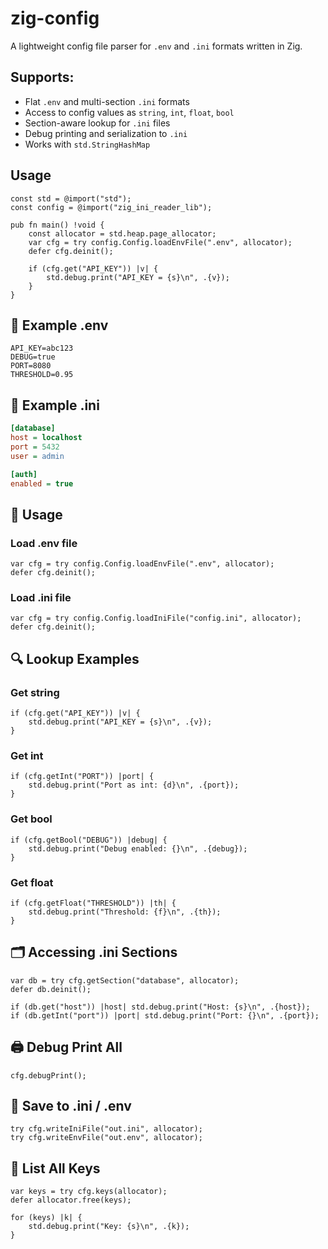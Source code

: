 # zig-config

A lightweight config file parser for `.env` and `.ini` formats written in Zig.

## Supports:
- Flat `.env` and multi-section `.ini` formats
- Access to config values as `string`, `int`, `float`, `bool`
- Section-aware lookup for `.ini` files
- Debug printing and serialization to `.ini`
- Works with `std.StringHashMap`

## Usage

```zig
const std = @import("std");
const config = @import("zig_ini_reader_lib");

pub fn main() !void {
    const allocator = std.heap.page_allocator;
    var cfg = try config.Config.loadEnvFile(".env", allocator);
    defer cfg.deinit();

    if (cfg.get("API_KEY")) |v| {
        std.debug.print("API_KEY = {s}\n", .{v});
    }
}
```

## 📁 Example .env
```env
API_KEY=abc123
DEBUG=true
PORT=8080
THRESHOLD=0.95
```

## 🧪 Example .ini
```ini
[database]
host = localhost
port = 5432
user = admin

[auth]
enabled = true
```

## 🧰 Usage
### Load .env file
```zig
var cfg = try config.Config.loadEnvFile(".env", allocator);
defer cfg.deinit();
```

### Load .ini file
```zig
var cfg = try config.Config.loadIniFile("config.ini", allocator);
defer cfg.deinit();
```

## 🔍 Lookup Examples
### Get string
```zig
if (cfg.get("API_KEY")) |v| {
    std.debug.print("API_KEY = {s}\n", .{v});
}
```

### Get int
```zig
if (cfg.getInt("PORT")) |port| {
    std.debug.print("Port as int: {d}\n", .{port});
}
```

### Get bool
```zig
if (cfg.getBool("DEBUG")) |debug| {
    std.debug.print("Debug enabled: {}\n", .{debug});
}
```

### Get float
```zig
if (cfg.getFloat("THRESHOLD")) |th| {
    std.debug.print("Threshold: {f}\n", .{th});
}
```

## 🗂 Accessing .ini Sections
```zig
var db = try cfg.getSection("database", allocator);
defer db.deinit();

if (db.get("host")) |host| std.debug.print("Host: {s}\n", .{host});
if (db.getInt("port")) |port| std.debug.print("Port: {}\n", .{port});
```

## 🖨 Debug Print All
```zig
cfg.debugPrint();
```

## 📝 Save to .ini / .env
```zig
try cfg.writeIniFile("out.ini", allocator);
try cfg.writeEnvFile("out.env", allocator);
```

## 🔑 List All Keys
```zig
var keys = try cfg.keys(allocator);
defer allocator.free(keys);

for (keys) |k| {
    std.debug.print("Key: {s}\n", .{k});
}
```